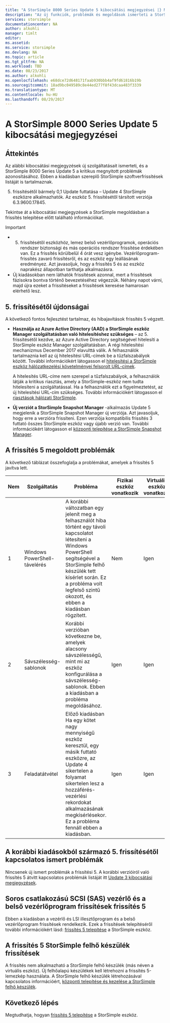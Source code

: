 ```yaml
---
title: "A StorSimple 8000 Series Update 5 kibocsátási megjegyzései |} Microsoft Docs"
description: "Az új funkciók, problémák és megoldások ismerteti a StorSimple 8000 Series Update 5."
services: storsimple
documentationcenter: NA
author: alkohli
manager: timlt
editor: 
ms.assetid: 
ms.service: storsimple
ms.devlang: NA
ms.topic: article
ms.tgt_pltfrm: NA
ms.workload: TBD
ms.date: 08/23/2017
ms.author: alkohli
ms.openlocfilehash: e68dce72d648171faab930bbb4af9fd61816b19b
ms.sourcegitcommit: 18ad9bc049589c8e44ed277f8f43dcaa483f3339
ms.translationtype: MT
ms.contentlocale: hu-HU
ms.lasthandoff: 08/29/2017
---
```

# <a name="storsimple-8000-series-update-5-release-notes"></a>A StorSimple 8000 Series Update 5 kibocsátási megjegyzései

## <a name="overview"></a>Áttekintés

Az alábbi kibocsátási megjegyzések új szolgáltatásait ismerteti, és a StorSimple 8000 Series Update 5 a kritikus megnyitott problémák azonosításához. Ebben a kiadásban szereplő StorSimple szoftverfrissítések listáját is tartalmaznak.

5. frissítésétől bármely 0,1 Update futtatása – Update 4 StorSimple eszközre alkalmazhatók. Az eszköz 5. frissítésétől társított verziója 6.3.9600.17845.

Tekintse át a kibocsátási megjegyzések a StorSimple megoldásban a frissítés telepítése előtt található információkat.

> [!IMPORTANT]
> * 5. frissítésétől eszközhöz, lemez belső vezérlőprogramok, operációs rendszer biztonsági és más operációs rendszer frissítése érdekében van. Ez a frissítés körülbelül 4 órát vesz igénybe. Vezérlőprogram-frissítés zavaró frissítésről, és az eszköz egy leállásának eredményez. Azt javasoljuk, hogy a frissítés 5 és az eszköz naprakész állapotban tarthatja alkalmazásra.
> * Új kiadásokban nem láthatók frissítések azonnal, mert a frissítések fázisokra bontva történő bevezetéséhez végezzük. Néhány napot várni, majd újra ezeket a frissítéseket a frissítések keresése hamarosan elérhető lesz.

## <a name="whats-new-in-update-5"></a>5. frissítésétől újdonságai

A következő fontos fejlesztést tartalmaz, és hibajavítások frissítés 5 végzett.

* **Használja az Azure Active Directory (AAD) a StorSimple eszköz Manager szolgáltatásban való hitelesítéshez szükséges** – az 5. frissítésétől kezdve, az Azure Active Directory segítségével hitelesíti a StorSimple eszköz Manager szolgáltatásban. A régi hitelesítési mechanizmus December 2017 elavulttá válik. A felhasználók tartalmaznia kell az új hitelesítési URL-címek be a tűzfalszabályok között. További információkért látogasson el [hitelesítési a StorSimple eszköz hálózatkezelési követelményei felsorolt URL-címek](storsimple-8000-system-requirements.md#url-patterns-for-azure-portal).

    A hitelesítés URL-címe nem szerepel a tűzfalszabályok, a felhasználók látják a kritikus riasztás, amely a StorSimple-eszköz nem tudta hitelesíteni a szolgáltatással. Ha a felhasználók ezt a figyelmeztetést, az új hitelesítési URL-cím szükséges. További információkért látogasson el [riasztások hálózati StorSimple](storsimple-8000-manage-alerts.md#networking-alerts).

* **Új verziót a StorSimple Snapshot Manager** -alkalmazás Update 5 megjelenik a StorSimple Snapshot Manager új verziója. Azt javasoljuk, hogy erre a verzióra frissíteni. Ezen verziója kompatibilis frissítés 3 futtató összes StorSimple eszköz vagy újabb verzió van. További információkért látogasson el [központi telepítése a StorSimple Snapshot Manager](storsimple-snapshot-manager-deployment.md).


## <a name="issues-fixed-in-update-5"></a>A frissítés 5 megoldott problémák

A következő táblázat összefoglalja a problémákat, amelyek a frissítés 5 javítva lett.

| Nem | Szolgáltatás | Probléma | Fizikai eszköz vonatkozik | Virtuális eszköz vonatkozik |
| --- | --- | --- | --- | --- |
| 1 |Windows PowerShell-távelérés |A korábbi változatban egy jelenít meg a felhasználót hiba történt egy távoli kapcsolatot létesíteni a Windows PowerShell segítségével a StorSimple felhő készülék tett kísérlet során. Ez a probléma volt legfelső szintű okozott, és ebben a kiadásban rögzített. |Nem |Igen |
| 2 |Sávszélesség-sablonok |Korábbi verzióban következne be, amelyek alacsony sávszélességű, mint mi az eszköz konfigurálása a sávszélesség-sablonok. Ebben a kiadásban a probléma megoldásához. |Igen |Igen |
| 3 |Feladatátvétel |Előző kiadásban Ha egy kötet nagy mennyiségű eszköz keresztül, egy másik futtató eszközre, az Update 4 sikertelen a folyamat sikertelen lesz a hozzáférés-vezérlési rekordokat alkalmazásának megkísérlésekor. Ez a probléma fennáll ebben a kiadásban. |Igen |Igen |



## <a name="known-issues-in-update-5-from-previous-releases"></a>A korábbi kiadásokból származó 5. frissítésétől kapcsolatos ismert problémák

Nincsenek új ismert problémák a frissítési 5. A korábbi verzióiról való frissítés 5 átvitt kapcsolatos problémák listáját itt [Update 3 kibocsátási megjegyzések](storsimple-update3-release-notes.md#known-issues-in-update-3).

## <a name="serial-attached-scsi-sas-controller-and-firmware-updates-in-update-5"></a>Soros csatlakozású SCSI (SAS) vezérlő és a belső vezérlőprogram frissítések frissítés 5

Ebben a kiadásban a vezérlő és LSI illesztőprogram és a belső vezérlőprogram frissítések rendelkezik. Ezek a frissítések telepítéséről további információkért lásd: [frissítés 5 telepítése](storsimple-8000-install-update-5.md) a StorSimple eszköz.

## <a name="storsimple-cloud-appliance-updates-in-update-5"></a>A frissítés 5 StorSimple felhő készülék frissítések

A frissítés nem alkalmazható a StorSimple felhő készülék (más néven a virtuális eszköz). Új felhőalapú készülékek kell létrehozni a frissítés 5-lemezkép használata. A StorSimple felhő készülék létrehozásával kapcsolatos információért, [központi telepítése és kezelése a StorSimple felhő készülék](storsimple-8000-cloud-appliance-u2.md).

## <a name="next-step"></a>Következő lépés

Megtudhatja, hogyan [frissítés 5 telepítése](storsimple-8000-install-update-5.md) a StorSimple eszköz.

